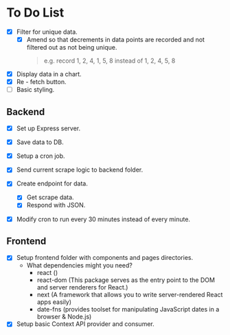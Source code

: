 # **To Do List**

- [x] Filter for unique data.
    - [x] Amend so that decrements in data points are recorded and not filtered out as not being unique. 
        > e.g. record 1, 2, 4, 1, 5, 8 instead of 1, 2, 4, 5, 8
- [x] Display data in a chart.
- [x] Re - fetch button.
- [ ] Basic styling.

## **Backend**
- [x] Set up Express server.
- [x] Save data to DB.
- [x] Setup a cron job.
- [x] Send current scrape logic to backend folder.
- [x] Create endpoint for data.
    - [x] Get scrape data.
    - [x] Respond with JSON.
- [x] Modify cron to run every 30 minutes instead of every minute.


## **Frontend**
- [x] Setup frontend folder with components and pages directories.
  - What dependencies might you need?
    - react     ()
    - react-dom (This package serves as the entry point to the DOM and server renderers for React.)
    - next      (A framework that allows you to write server-rendered React apps easily)
    - date-fns  (provides toolset for manipulating JavaScript dates in a browser & Node.js)
- [x] Setup basic Context API provider and consumer.
